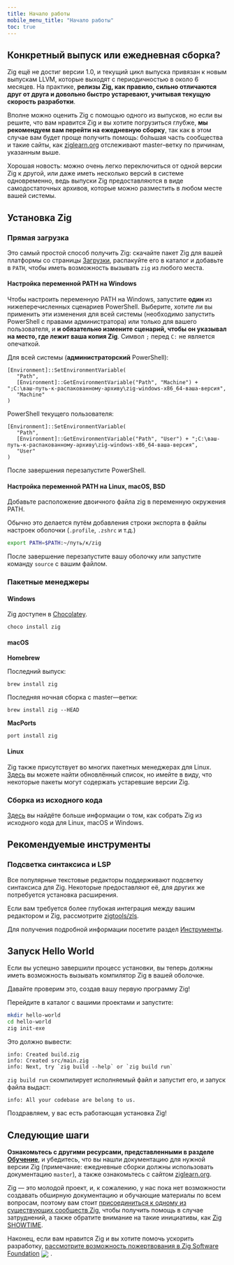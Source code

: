 ```yaml
---
title: Начало работы
mobile_menu_title: "Начало работы"
toc: true
---
```


## Конкретный выпуск или ежедневная сборка?
Zig ещё не достиг версии 1.0, и текущий цикл выпуска привязан к новым выпускам LLVM, которые выходят с периодичностью в около 6 месяцев.
На практике, **релизы Zig, как правило, сильно отличаются друг от друга и довольно быстро устаревают, учитывая текущую скорость разработки**.

Вполне можно оценить Zig с помощью одного из выпусков, но если вы решите, что вам нравится Zig и вы
хотите погрузиться глубже, **мы рекомендуем вам перейти на ежедневную сборку**, так как в этом случае
вам будет проще получить помощь: бо́льшая часть сообщества и такие сайты, как
[ziglearn.org](https://ziglearn.org) отслеживают master–ветку по причинам, указанным выше.

Хорошая новость: можно очень легко переключиться от одной версии Zig к другой, или даже иметь несколько версий в системе одновременно, ведь выпуски Zig предоставляются в виде самодостаточных архивов, которые можно разместить в любом месте вашей системы.


## Установка Zig
### Прямая загрузка
Это самый простой способ получить Zig: скачайте пакет Zig для вашей платформы со страницы [Загрузки](/download),
распакуйте его в каталог и добавьте в `PATH`, чтобы иметь возможность вызывать `zig` из любого места.

#### Настройка переменной PATH на Windows
Чтобы настроить переменную PATH на Windows, запустите **один** из нижеперечисленных сценариев PowerShell.
Выберите, хотите ли вы применить эти изменения для всей системы (необходимо запустить PowerShell с правами администратора)
или только для вашего пользователя, и **и обязательно измените сценарий, чтобы он указывал на место, где лежит ваша копия Zig**.
Символ `;` перед `C:` не является опечаткой.

Для всей системы (**администраторский** PowerShell):
```
[Environment]::SetEnvironmentVariable(
   "Path",
   [Environment]::GetEnvironmentVariable("Path", "Machine") + ";C:\ваш-путь-к-распакованному-архиву\zig-windows-x86_64-ваша-версия",
   "Machine"
)
```

PowerShell текущего пользователя:
```
[Environment]::SetEnvironmentVariable(
   "Path",
   [Environment]::GetEnvironmentVariable("Path", "User") + ";C:\ваш-путь-к-распакованному-архиву\zig-windows-x86_64-ваша-версия",
   "User"
)
```
После завершения перезапустите PowerShell.

#### Настройка переменной PATH на Linux, macOS, BSD
Добавьте расположение двоичного файла zig в переменную окружения PATH.

Обычно это делается путём добавления строки экспорта в файлы настроек оболочки (`.profile`, `.zshrc` и т.д.)

```bash
export PATH=$PATH:~/путь/к/zig
```

После завершение перезапустите вашу оболочку или запустите команду `source` с вашим файлом.

### Пакетные менеджеры
#### Windows
Zig доступен в [Chocolatey](https://chocolatey.org/packages/zig).
```
choco install zig
```

#### macOS

**Homebrew**

Последний выпуск:
```
brew install zig
```

Последняя ночная сборка с master—ветки:
```
brew install zig --HEAD
```

**MacPorts**
```
port install zig
```
#### Linux
Zig также присутствует во многих пакетных менеджерах для Linux. [Здесь](https://github.com/ziglang/zig/wiki/Install-Zig-from-a-Package-Manager)
вы можете найти обновлённый список, но имейте в виду, что некоторые пакеты могут содержать устаревшие версии Zig.

### Сборка из исходного кода
[Здесь](https://github.com/ziglang/zig/wiki/Building-Zig-From-Source) 
вы найдёте больше информации о том, как собрать Zig из исходного кода для Linux, macOS и Windows.

## Рекомендуемые инструменты
### Подсветка синтаксиса и LSP
Все популярные текстовые редакторы поддерживают подсветку синтаксиса для Zig. 
Некоторые предоставляют её, для других же потребуется установка расширения.

Если вам требуется более глубокая интеграция между вашим редактором и Zig,
рассмотрите [zigtools/zls](https://github.com/zigtools/zls).

Для получения подробной информации посетите раздел [Инструменты](../tools/).

## Запуск Hello World
Если вы успешно завершили процесс установки, вы теперь должны иметь возможность вызывать компилятор Zig в вашей оболочке.

Давайте проверим это, создав вашу первую программу Zig!

Перейдите в каталог c вашими проектами и запустите:
```bash
mkdir hello-world
cd hello-world
zig init-exe
```

Это должно вывести:
```
info: Created build.zig
info: Created src/main.zig
info: Next, try `zig build --help` or `zig build run`
```

`zig build run` скомпилирует исполняемый файл и запустит его, и запуск файла выдаст:
```
info: All your codebase are belong to us.
```

Поздравляем, у вас есть работающая установка Zig!

## Следующие шаги
**Ознакомьтесь с другими ресурсами, представленными в разделе [Обучение](../)**, и убедитесь, что вы нашли
документацию для нужной версии Zig (примечание: ежедневные сборки должны использовать документацию `master`),
а также ознакомьтесь с сайтом [ziglearn.org](https://ziglearn.org).

Zig — это молодой проект, и, к сожалению, у нас пока нет возможности создавать обширную документацию и обучающие материалы
по всем вопросам, поэтому вам стоит [присоединиться к одному из существующих сообществ Zig](https://github.com/ziglang/zig/wiki/Community),
чтобы получить помощь в случае затруднений, а также обратите внимание на такие инициативы, как [Zig SHOWTIME](https://zig.show).

Наконец, если вам нравится Zig и вы хотите помочь ускорить разработку, [рассмотрите возможность пожертвования в Zig Software Foundation](../../zsf)
<img src="/heart.svg" style="vertical-align:middle; margin-right: 5px">.
